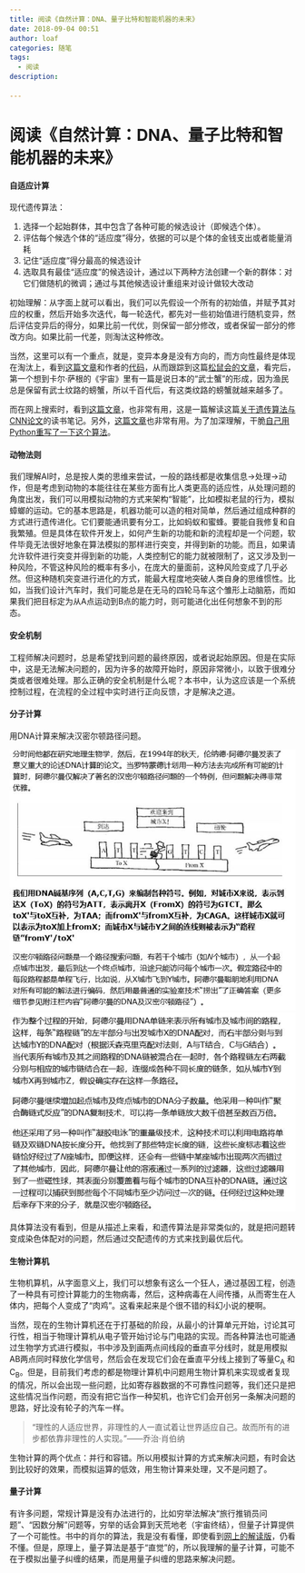 ```yaml
---
title: 阅读《自然计算：DNA、量子比特和智能机器的未来》
date: 2018-09-04 00:51
author: loaf
categories: 随笔
tags:
  - 阅读
description: 

---
```


# 阅读《自然计算：DNA、量子比特和智能机器的未来》

#### 自适应计算

现代遗传算法：

1.  选择一个起始群体，其中包含了各种可能的候选设计（即候选个体）。
2.  评估每个候选个体的“适应度”得分，依据的可以是个体的金钱支出或者能量消耗
3.  记住“适应度”得分最高的候选设计
4.  选取具有最佳“适应度”的候选设计，通过以下两种方法创建一个新的群体：对它们做随机的微调；通过与其他候选设计重组来对设计做较大改动

初始理解：从字面上就可以看出，我们可以先假设一个所有的初始值，并赋予其对应的权重，然后开始多次迭代，每一轮迭代，都先对一些初始值进行随机变异，然后评估变异后的得分，如果比前一代优，则保留一部分修改，或者保留一部分的修改方向。如果比前一代差，则淘汰这种修改。

当然，这里可以有一个重点，就是，变异本身是没有方向的，而方向性最终是体现在淘汰上，看到[这篇文章](https://www.v2ex.com/t/128060)和作者的[代码](https://github.com/pikeszfish/GA_engine)，从而跟踪到这篇[松鼠会的文章](http://songshuhui.net/archives/10462)，看完后，第一个想到卡尔·萨根的《宇宙》里有一篇是说日本的“武士蟹”的形成，因为渔民总是保留有武士纹路的螃蟹，所以千百代后，有这类纹路的螃蟹就越来越多了。

而在网上搜索时，看到[这篇文章](https://blog.csdn.net/l7H9JA4/article/details/80780420)，也非常有用，这是一篇解读这篇[关于遗传算法与CNN论文](https://arxiv.org/pdf/1703.01513)的读书笔记。另外，[这篇文章](https://www.zhihu.com/question/23293449/answer/120220974)也非常有用。为了加深理解，干脆[自己用Python重写了一下这个算法](http://www.oku9.com/?p=1599)。

#### 动物法则

我们理解AI时，总是按人类的思维来尝试，一般的路线都是收集信息->处理->动作，但是考虑到动物的本能往往在某些方面有比人类更高的适应性，从处理问题的角度出发，我们可以用模拟动物的方式来架构“智能”，比如模拟老鼠的行为，模拟蟑螂的运动。它的基本思路是，机器功能可以造的相对简单，然后通过组成种群的方式进行遗传进化。它们要能通讯要有分工，比如蚂蚁和蜜蜂。要能自我修复和自我繁殖。但是具体在软件开发上，如何产生新的功能和新的流程却是一个问题，软件毕竟无法很好地象在算法模拟的那样进行突变，并得到新的功能。而且，如果请允许软件进行突变并得到新的功能，人类控制它的能力就被限制了，这又涉及到一种风险，不管这种风险的概率有多小，在庞大的量面前，这种风险变成了几乎必然。但这种随机突变进行进化的方式，能最大程度地突破人类自身的思维惯性。比如，当我们设计汽车时，我们可能总是在无马的四轮马车这个雏形上动脑筋，而如果我们把目标定为从A点运动到B点的能力时，则可能进化出任何想象不到的形态。

#### 安全机制

工程师解决问题时，总是希望找到问题的最终原因，或者说起始原因。但是在实际中，这是无法解决问题的，因为许多的故障开始时，原因非常微小，以致于很难分类或者很难处理。那么正确的安全机制是什么呢？本书中，认为这应该是一个系统控制过程，在流程的全过程中实时进行正向反馈，才是解决之道。

#### 分子计算

用DNA计算来解决汉密尔顿路径问题。

![](https://raw.githubusercontent.com/loaf/sa1/master/blog/images/20250902112831449.png)
![](https://raw.githubusercontent.com/loaf/sa1/master/blog/images/20250902112931716.png)

具体算法没有看到，但是从描述上来看，和遗传算法是非常类似的，就是把问题转变成染色体配对的问题，然后通过交配遗传的方式来找到最优后代。

#### 生物计算机

生物机算机，从字面意义上，我们可以想象有这么一个狂人，通过基因工程，创造了一种具有可控计算能力的生物病毒，然后，这种病毒在人间传播，从而寄生在人体内，把每个人变成了“肉鸡”。这看来起来是个很不错的科幻小说的梗啊。

当然，现在的生物计算机还在于打基础的阶段，从最小的计算单元开始，讨论其可行性，相当于物理计算机从电子管开始讨论与门电路的实现。而各种算法也可能通过生物学方式进行模拟，书中涉及到画两点间线段的垂直平分线时，就是用模拟AB两点同时释放化学信号，然后会在发现它们会在垂直平分线上接到了等量C<sub>A</sub> 和C<sub>B</sub>。但是，目前我们考虑的都是物理计算机中问题用生物计算机来实现或者复现的情况，所以会出现一些问题，比如寄存器数据的不可靠性问题等，我们还只是把这些情况当作问题，而没有把它当作一种契机，也许它们会开创另一条解决问题的思路，好比没有轮子的汽车一样。

> “理性的人适应世界，非理性的人一直试着让世界适应自己。故而所有的进步都依靠非理性的人实现。”——乔治·肖伯纳

生物计算的两个优点：并行和容错。所以用模拟计算的方式来解决问题，有时会达到比较好的效果，而模拟运算的低效，用生物计算来处理，又不是问题了。

#### 量子计算

有许多问题，常规计算是没有办法进行的，比如穷举法解决“旅行推销员问题”、“因数分解”问题等，穷举的话会算到天荒地老（宇宙终结），但量子计算提供了一个可能性。书中的肖尔的算法，我是没有看懂，即使看到[网上的解读版](https://blog.csdn.net/zkq_1986/article/details/79027333)，仍看不懂。但是，原理上，量子算法是基于“直觉”的，所以我理解的量子计算，可能不在于模拟出量子纠缠的结果，而是用量子纠缠的思路来解决问题。

